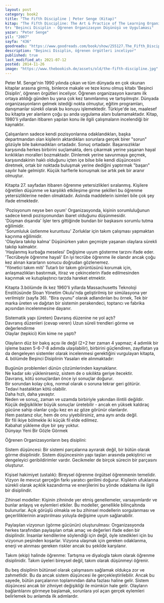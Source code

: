 ```yaml
---
layout: post  
category: book2  
title: "The Fifth Discipline | Peter Senge (Kitap)"  
kitap: "The Fifth Discipline: The Art & Practice of The Learning Organization"  
tr: "Beşinci Disiplin - Öğrenen Organizasyon Düşünüşü ve Uygulaması"  
yazar: "Peter Senge"  
yil: "2007"  
sayfa: "436"  
goodreads: "https://www.goodreads.com/book/show/255127.The_Fifth_Discipline"
description: "Beşinci Disiplin, öğrenen örgütleri inceliyor"
published: true
last_modified_at: 2021-07-12
posted: 2014-11-26
image: "https://www.thebookish.de/assets/old/the-fifth-discipline.jpg"
---
```


Peter M. Senge'nin 1990 yılında çıkan ve tüm dünyada en çok okunan kitaplar arasına girmiş, binlerce makale ve teze konu olmuş kitabı 'Beşinci Disiplin', öğrenen örgütleri inceliyor. Öğrenen organizasyon kavramı ilk ortaya atıldığı günden bu yana çok kez tanımlanmış ve tartışılmıştır. Dünyada organizasyonların gelmek istediği nokta olmuştur, eğitim programları, danışmanlar sürekli olarak bu konuyu işlemektedir. Türkiye'de ise, maalesef bu kitapta yer alanların çoğu şu anda uygulama alanı bulamamaktadır. Kitap, 1980'li yıllardan itibaren yapılan konu ile ilgili çalışmaların incelendiği bir kaynaktır.  
  
Çalışanların sadece kendi pozisyonlarına odaklandıkları, başka departmandan olan kişilerin aktardıkları sorunlara gerçek birer "sorun" gözüyle bile bakmadıkları ortadadır. Sonuç ortadadır. Başarısızlıklar karşısında herkes birbirini suçlamakta, ders çıkarmak yerine yaşanan hayal kırıklıkları moralleri bozmaktadır. Dinlemek yerine savunmaya geçmek, karşısındakinin haklı olduğunu içten içe bilse bile kendi düşüncesini diretmek, ortak bir noktada buluşmak yerine dediğini yaptırmak "başarı" sayılır hale gelmiştir. Küçük harflerle konuşmak ise artık pek bir aranır olmuştur.  
  
Kitapta 27. sayfadan itibaren öğrenme yetersizlikleri sıralanmış. Kişilere öğretilen düşünme ve karşılıklı etkileşime girme şekilleri bu öğrenme yetersizliklerine neden olmaktadır. Aslında maddelerin isimleri bile çok şey ifade etmektedir.  
  
'Pozisyonum neyse ben oyum' Organizasyonda, kişinin sorumluluğunun sadece kendi pozisyonundan ibaret olduğunu düşünmesidir.  
'Düşman dışarıda' İşler ters gittiğinde bundan bir başkasını sorumlu tutma eğilimidir.  
'Sorumluluk üstlenme kuruntusu' Zorluklar için takım çalışması yapmaktan kaçınma eğilimidir.  
'Olaylara takılıp kalma' Düşünürken yakın geçmişte yaşanan olaylara sürekli takılıp kalmaktır.  
'Haşlanmış kurbağa meselesi' Değişime uyum gösterme tarzını ifade eder.  
'Tecrübeyle öğrenme hayali' En iyi tecrübe öğrenme ile olandır ancak çoğu kez alınan kararların sonucu doğrudan gözlenemez.  
'Yönetici takım miti' Tutarlı bir takım görüntüsünü korumak için, anlaşmazlıkları bastırmak, itiraz ve çekincelerin ifade edilmesinden kaçınmak ve kutuplaştırıcı tarzda hareket etmektir.  
  
Kitapta 3.bölümde ilk kez 1960'li yıllarda Massachusetts Teknoloji Enstitüsünde Sloan Yönetim Okulu'nda geliştirilmiş bir simülasyona yer verilmiştir (sayfa 36). "Bira oyunu" olarak adlandırılan bu örnek, Tek bir marka üreten ve dağıtan bir sistemin perakendeci, toptancı ve fabrika açısından incelenmesine dayanır.  
  
Sistematik yapı (üreten) Davranış düzenine ne yol açtı?  
Davranış düzenleri (cevap veren) Uzun süreli trendleri görme ve değerlendirme  
Olaylar (tepkici) Kim kime ne yaptı?  
  
Olayların düz bir bakış açısı ile değil (2+2 her zaman 4 yapmaz; 4 adımlık bir işleme bazen 5-6-7-8 adımda ulaşılabilir), birbirini güçlendiren, zayıflatan ya da dengeleyen sistemler olarak incelenmesi gerektiğini vurgulayan kitapta, 4. bölümde Beşinci Disiplinin Yasaları ele alınmaktadır:  
  
Bugünün problemleri dünün çözümlerinden kaynaklanır.  
Ne kadar sıkı yüklenirseniz, sistem de o sıkılıkta geriye itecektir.  
Davranış, kötü sonuçlardan önce iyi sonuçlar doğurur.  
Bir sorundan kolay çıkış, normal olarak o soruna tekrar geri götürür.  
Tedavi hastalıktan kötü olabilir.  
Daha hızlı, daha yavaştır.  
Neden ve sonuç, zaman ve uzamda birbiriyle yakından ilintili değildir.  
Küçük değişiklikler büyük sonuçlar üretebilir - ancak en yüksek kaldıraç gücüne sahip olanlar çoğu kez en az göze görünür olanlardır.  
Hem pastanız olur, hem de onu yiyebilirsiniz, ama aynı anda değil.  
Bir fili ikiye bölmekle iki küçük fil elde edilmez.  
Kabahat yükleme diye bir şey yoktur.  
Dünyayı Yeni Bir Gözle Görmek  
  
Öğrenen Organizasyonların beş disiplini:  
  
Sistem düşüncesi: Bir sistemi parçalarına ayırarak değil, bir bütün olarak görme disiplinidir. Sistem düşüncesinin yapı taşları arasında pekiştirici ve dengeleyici geribildirimler vardır. Gecikmeler de birçok sürecin bir parçasını oluşturur.  
  
Kişisel hakimiyet (ustalık): Bireysel öğrenme örgütsel öğrenmenin temelidir. Vizyon ile mevcut gerçeğin farkı yaratıcı gerilimi doğurur. Kişilerin ufuklarına sürekli olarak açıklık kazandırma ve enerjilerini bu yönde odaklama ile ilgili bir disiplindir.  
  
Zihinsel modeller: Kişinin zihninde yer etmiş genellemeler, varsayımlardır ve bunlar anlayış ve eylemleri etkiler. Bu modeller, genellikle bilinçaltında bulunurlar. Açık görüşlü olmakla ve bu zihinsel modellerin sorgulanması ve geçerliliklerinin araştırılması yoluyla değişime uyum sağlanabilir.  
  
Paylaşılan vizyonun (görme gücünün) oluşturulması: Organizasyonda herkes tarafından paylaşılan ortak amaç ve değerleri ifade eden bir disiplindir. İnsanlar kendilerine söylendiği için değil, öyle istedikleri için bu vizyonun peşinden koşarlar. Vizyona ulaşmak için gereken odaklanma, enerji ve alınması gereken riskler ancak bu şekilde karşılanır.  
  
Takım (ekip) halinde öğrenme: Tartışma ve diyalogla takım olarak öğrenme disiplinidir. Takım üyeleri bireysel değil, takım olarak düşünmeyi öğrenir.  
  
Bu beş disiplinin bütünsel olarak çalışmasını sağlamak oldukça zor ve zahmetlidir. Bu da ancak sistem düşüncesi ile gerçekleştirilebilir. Ancak bu sayede, bütün parçalarının toplamından daha fazlası haline gelir. Sistem düşüncesi ancak bir zihniyet değişikliği ile mümkün hale gelir. Olayların bağlantılarını görmeye başlamak, sorunlara yol açan gerçek eylemleri belirlemek bu anlamda ilk adımlardır.  
